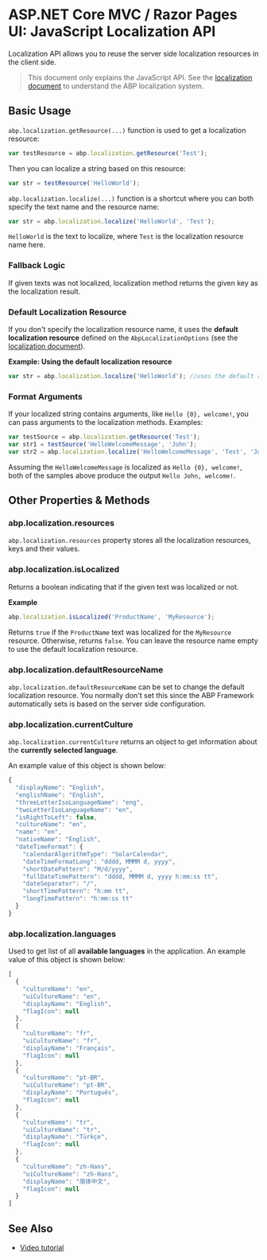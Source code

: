 # ASP.NET Core MVC / Razor Pages UI: JavaScript Localization API

Localization API allows you to reuse the server side localization resources in the client side.

> This document only explains the JavaScript API. See the [localization document](../../../Localization.md) to understand the ABP localization system.

## Basic Usage

`abp.localization.getResource(...)` function is used to get a localization resource:

````js
var testResource = abp.localization.getResource('Test');
````

Then you can localize a string based on this resource:

````js
var str = testResource('HelloWorld');
````

`abp.localization.localize(...)` function is a shortcut where you can both specify the text name and the resource name:

````js
var str = abp.localization.localize('HelloWorld', 'Test');
````

`HelloWorld` is the text to localize, where `Test` is the localization resource name here.

### Fallback Logic

If given texts was not localized, localization method returns the given key as the localization result.

### Default Localization Resource

If you don't specify the localization resource name, it uses the **default localization resource** defined on the `AbpLocalizationOptions` (see the [localization document](../../../Localization.md)).

**Example: Using the default localization resource**

````js
var str = abp.localization.localize('HelloWorld'); //uses the default resource
````

### Format Arguments

If your localized string contains arguments, like `Hello {0}, welcome!`, you can pass arguments to the localization methods. Examples:

````js
var testSource = abp.localization.getResource('Test');
var str1 = testSource('HelloWelcomeMessage', 'John');
var str2 = abp.localization.localize('HelloWelcomeMessage', 'Test', 'John');
````

Assuming the `HelloWelcomeMessage` is localized as `Hello {0}, welcome!`, both of the samples above produce the output `Hello John, welcome!`.

## Other Properties & Methods

### abp.localization.resources

`abp.localization.resources` property stores all the localization resources, keys and their values.

### abp.localization.isLocalized

Returns a boolean indicating that if the given text was localized or not.

**Example**

````js
abp.localization.isLocalized('ProductName', 'MyResource');
````

Returns `true` if the `ProductName` text was localized for the `MyResource` resource. Otherwise, returns `false`. You can leave the resource name empty to use the default localization resource.

### abp.localization.defaultResourceName

`abp.localization.defaultResourceName` can be set to change the default localization resource. You normally don't set this since the ABP Framework automatically sets is based on the server side configuration.

### abp.localization.currentCulture

`abp.localization.currentCulture` returns an object to get information about the **currently selected language**.

An example value of this object is shown below:

````js
{
  "displayName": "English",
  "englishName": "English",
  "threeLetterIsoLanguageName": "eng",
  "twoLetterIsoLanguageName": "en",
  "isRightToLeft": false,
  "cultureName": "en",
  "name": "en",
  "nativeName": "English",
  "dateTimeFormat": {
    "calendarAlgorithmType": "SolarCalendar",
    "dateTimeFormatLong": "dddd, MMMM d, yyyy",
    "shortDatePattern": "M/d/yyyy",
    "fullDateTimePattern": "dddd, MMMM d, yyyy h:mm:ss tt",
    "dateSeparator": "/",
    "shortTimePattern": "h:mm tt",
    "longTimePattern": "h:mm:ss tt"
  }
}
````

### abp.localization.languages

Used to get list of all **available languages** in the application. An example value of this object is shown below:

````js
[
  {
    "cultureName": "en",
    "uiCultureName": "en",
    "displayName": "English",
    "flagIcon": null
  },
  {
    "cultureName": "fr",
    "uiCultureName": "fr",
    "displayName": "Français",
    "flagIcon": null
  },
  {
    "cultureName": "pt-BR",
    "uiCultureName": "pt-BR",
    "displayName": "Português",
    "flagIcon": null
  },
  {
    "cultureName": "tr",
    "uiCultureName": "tr",
    "displayName": "Türkçe",
    "flagIcon": null
  },
  {
    "cultureName": "zh-Hans",
    "uiCultureName": "zh-Hans",
    "displayName": "简体中文",
    "flagIcon": null
  }
]
````

## See Also

* [Video tutorial](https://abp.io/video-courses/essentials/localization)
